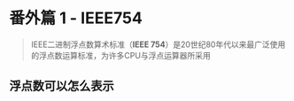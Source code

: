 # 番外篇 1 - IEEE754

> IEEE二进制浮点数算术标准（**IEEE 754**）是20世纪80年代以来最广泛使用的浮点数运算标准，为许多CPU与浮点运算器所采用

## 浮点数可以怎么表示
